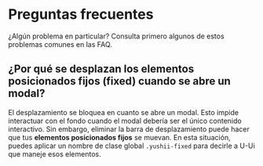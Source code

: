 # Preguntas frecuentes

<p class="description">¿Algún problema en particular? Consulta primero algunos de estos problemas comunes en las FAQ.</p>

## ¿Por qué se desplazan los elementos posicionados fijos (fixed) cuando se abre un modal?

El desplazamiento se bloquea en cuanto se abre un modal.
Esto impide interactuar con el fondo cuando el modal debería ser el único contenido interactivo. Sin embargo, eliminar la barra de desplazamiento puede hacer que tus **elementos posicionados fijos** se muevan.
En esta situación, puedes aplicar un nombre de clase global `.yushii-fixed` para decirle a U-Ui que maneje esos elementos.
